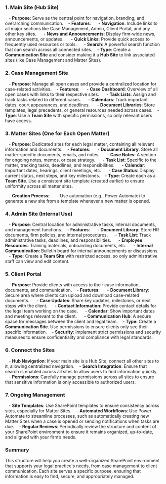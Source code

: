 ### 1. **Main Site (Hub Site)**
   - **Purpose**: Serve as the central point for navigation, branding, and overarching communication.
   - **Features**:
     - **Navigation**: Include links to all major sections like Case Management, Admin, Client Portal, and any other key sites.
     - **News and Announcements**: Display firm-wide news, announcements, or updates.
     - **Quick Links**: Provide quick access to frequently used resources or tools.
     - **Search**: A powerful search function that can search across all connected sites.
   - **Type**: Create a **Communication Site** and consider making it a **Hub Site** to link associated sites (like Case Management and Matter Sites).

### 2. **Case Management Site**
   - **Purpose**: Manage all open cases and provide a centralized location for case-related activities.
   - **Features**:
     - **Case Dashboard**: Overview of all open cases with links to their respective sites.
     - **Task Lists**: Assign and track tasks related to different cases.
     - **Calendars**: Track important dates, court appearances, and deadlines.
     - **Document Libraries**: Store templates, legal precedents, or general resources needed across cases.
   - **Type**: Use a **Team Site** with specific permissions, so only relevant users have access.

### 3. **Matter Sites (One for Each Open Matter)**
   - **Purpose**: Dedicated sites for each legal matter, containing all relevant information and documents.
   - **Features**:
     - **Document Library**: Store all matter-specific documents, emails, and notes.
     - **Case Notes**: A section for ongoing notes, memos, or case strategy.
     - **Task List**: Specific to the matter, tracking tasks, deadlines, and responsibilities.
     - **Calendar**: Important dates, hearings, client meetings, etc.
     - **Case Status**: Display current status, next steps, and key milestones.
   - **Type**: Create each as a **Team Site**. Use a consistent site template (created earlier) to ensure uniformity across all matter sites.

   - **Creation Process**:
     - Use automation (e.g., Power Automate) to generate a new site from a template whenever a new matter is opened.

### 4. **Admin Site (Internal Use)**
   - **Purpose**: Central location for administrative tasks, internal documents, and management functions.
   - **Features**:
     - **Document Library**: Store HR documents, firm policies, and internal procedures.
     - **Task List**: Track administrative tasks, deadlines, and responsibilities.
     - **Employee Resources**: Training materials, onboarding documents, etc.
     - **Internal Communication**: Bulletin board for internal announcements or discussions.
   - **Type**: Create a **Team Site** with restricted access, so only administrative staff can view and edit content.

### 5. **Client Portal**
   - **Purpose**: Provide clients with access to their case information, documents, and communication.
   - **Features**:
     - **Document Library**: Secure area where clients can upload and download case-related documents.
     - **Case Updates**: Share key updates, milestones, or next steps with the client.
     - **Contact Information**: Provide contact details for the legal team working on the case.
     - **Calendar**: Show important dates and meetings relevant to the client.
     - **Communication Hub**: A secure space for messages between the client and legal team.
   - **Type**: Create a **Communication Site**. Use permissions to ensure clients only see their specific information.
   - **Security**: Implement strict permissions and security measures to ensure confidentiality and compliance with legal standards.

### 6. **Connect the Sites**
   - **Hub Navigation**: If your main site is a Hub Site, connect all other sites to it, allowing centralized navigation.
   - **Search Integration**: Ensure that search is enabled across all sites to allow users to find information quickly.
   - **Permissions**: Carefully manage permissions across all sites to ensure that sensitive information is only accessible to authorized users.

### 7. **Ongoing Management**
   - **Site Templates**: Use SharePoint templates to ensure consistency across sites, especially for Matter Sites.
   - **Automated Workflows**: Use Power Automate to streamline processes, such as automatically creating new Matter Sites when a case is opened or sending notifications when tasks are due.
   - **Regular Reviews**: Periodically review the structure and content of your SharePoint environment to ensure it remains organized, up-to-date, and aligned with your firm’s needs.

### Summary
This structure will help you create a well-organized SharePoint environment that supports your legal practice's needs, from case management to client communication. Each site serves a specific purpose, ensuring that information is easy to find, secure, and appropriately managed.
